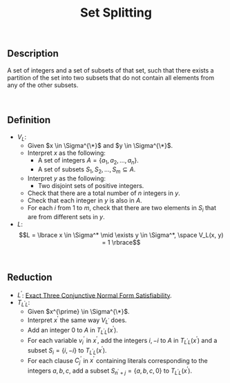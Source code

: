 # $$\text{Set Splitting}$$

<br>

## Description

A set of integers and a set of subsets of that set, such that there exists a partition of the set into two subsets that do not contain all elements from any of the other subsets.

<br>

## Definition

- $V_L$:
  - Given $x \in \Sigma^{\*}$ and $y \in \Sigma^{\*}$.
  - Interpret $x$ as the following:
    - A set of integers $A = \lbrace a_1, a_2, ..., a_n \rbrace$.
    - A set of subsets $S_1, S_2, ..., S_m \subseteq A$.
  - Interpret $y$ as the following:
    - Two disjoint sets of positive integers.
  - Check that there are a total number of $n$ integers in $y$.
  - Check that each integer in $y$ is also in $A$.
  - For each $i$ from $1$ to $m$, check that there are two elements in $S_i$ that are from different sets in $y$.
- $L$: $$L = \lbrace x \in \Sigma^* \mid \exists y \in \Sigma^*, \space V_L(x, y) = 1 \rbrace$$

<br>

## Reduction

- $L^{\prime}$: [Exact Three Conjunctive Normal Form Satisfiability](Exact-Three-Conjunctive-Normal-Form-Satisfiability.md).
- $T_{L^{\prime}L}$:
  - Given $x^{\prime} \in \Sigma^{\*}$.
  - Interpret $x^{\prime}$ the same way $V_{L^{\prime}}$ does.
  - Add an integer $0$ to $A$ in $T_{L^{\prime}L}(x^{\prime})$.
  - For each variable $v_i^{\prime}$ in $x^{\prime}$, add the integers $i, -i$ to $A$ in $T_{L^{\prime}L}(x^{\prime})$ and a subset $S_i = \lbrace i, -i \rbrace$ to $T_{L^{\prime}L}(x^{\prime})$.
  - For each clause $C_j^{\prime}$ in $x^{\prime}$ containing literals corresponding to the integers $a, b, c$, add a subset $S_{n^{\prime}+j} = \lbrace a, b, c, 0 \rbrace$ to $T_{L^{\prime}L}(x^{\prime})$.
